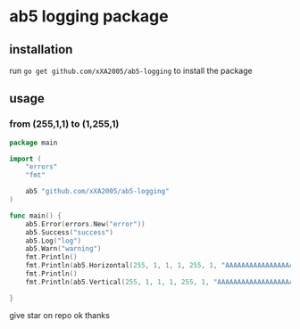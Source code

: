 # ab5 logging package

## installation

run `go get github.com/xXA2005/ab5-logging` to install the package

## usage

### from (255,1,1) to (1,255,1)

```go
package main

import (
	"errors"
	"fmt"

	ab5 "github.com/xXA2005/ab5-logging"
)

func main() {
	ab5.Error(errors.New("error"))
	ab5.Success("success")
	ab5.Log("log")
	ab5.Warn("warning")
	fmt.Println()
	fmt.Println(ab5.Horizontal(255, 1, 1, 1, 255, 1, "AAAAAAAAAAAAAAAAAAAAAA\nAAAAAAAAAAAAAAAA\nAAAAAAAAA"), ab5.Reset)
	fmt.Println()
	fmt.Println(ab5.Vertical(255, 1, 1, 1, 255, 1, "AAAAAAAAAAAAAAAAAAAAAA\nAAAAAAAAAAAAAAAA\nAAAAAAAAA"), ab5.Reset)

}

```
give star on repo ok thanks
